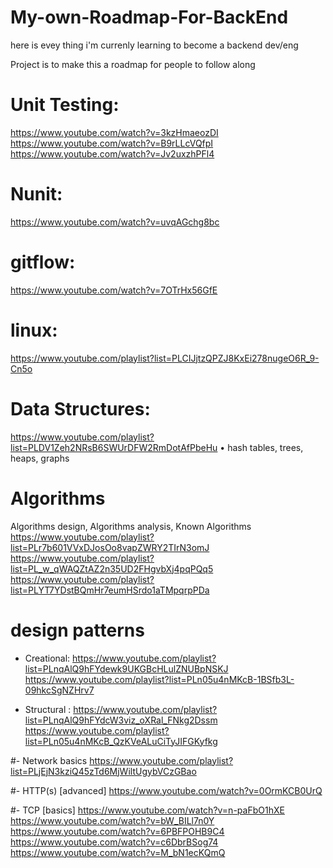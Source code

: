 # My-own-Roadmap-For-BackEnd

here is evey thing i'm currenly learning to become a backend dev/eng


Project is to make this a roadmap for people to follow along 

# Unit Testing: 
https://www.youtube.com/watch?v=3kzHmaeozDI
https://www.youtube.com/watch?v=B9rLLcVQfpI
https://www.youtube.com/watch?v=Jv2uxzhPFl4

# Nunit:
https://www.youtube.com/watch?v=uvqAGchg8bc 

# gitflow:
https://www.youtube.com/watch?v=7OTrHx56GfE

# linux: 
https://www.youtube.com/playlist?list=PLCIJjtzQPZJ8KxEi278nugeO6R_9-Cn5o

# Data Structures:
https://www.youtube.com/playlist?list=PLDV1Zeh2NRsB6SWUrDFW2RmDotAfPbeHu
• hash tables, trees, heaps, graphs

# Algorithms
Algorithms design, Algorithms analysis, Known Algorithms
https://www.youtube.com/playlist?list=PLr7b601VVxDJosOo8vapZWRY2TIrN3omJ
https://www.youtube.com/playlist?list=PL_w_qWAQZtAZ2n35UD2FHgvbXj4pqPQq5
https://www.youtube.com/playlist?list=PLYT7YDstBQmHr7eumHSrdo1aTMpqrpPDa

# design patterns
- Creational: 
https://www.youtube.com/playlist?list=PLnqAlQ9hFYdewk9UKGBcHLulZNUBpNSKJ
https://www.youtube.com/playlist?list=PLn05u4nMKcB-1BSfb3L-09hkcSgNZHrv7

- Structural : 
https://www.youtube.com/playlist?list=PLnqAlQ9hFYdcW3viz_oXRal_FNkg2Dssm
https://www.youtube.com/playlist?list=PLn05u4nMKcB_QzKVeALuCiTyJIFGKyfkg


#- Network basics
https://www.youtube.com/playlist?list=PLjEjN3kziQ45zTd6MjWiltUgybVCzGBao

#- HTTP(s) [advanced]
https://www.youtube.com/watch?v=0OrmKCB0UrQ

#- TCP [basics]
https://www.youtube.com/watch?v=n-paFbO1hXE
https://www.youtube.com/watch?v=bW_BILl7n0Y
https://www.youtube.com/watch?v=6PBFPOHB9C4
https://www.youtube.com/watch?v=c6DbrBSog74
https://www.youtube.com/watch?v=M_bN1ecKQmQ




